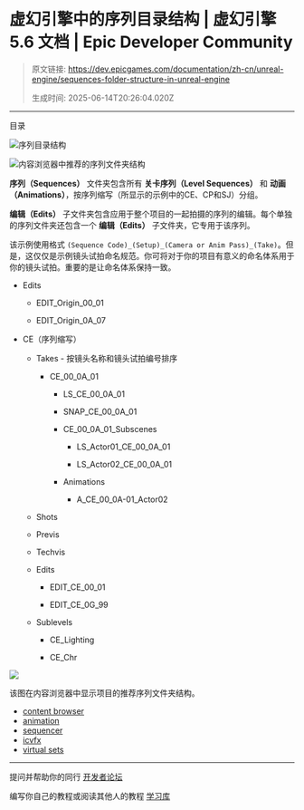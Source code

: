 # 虚幻引擎中的序列目录结构 | 虚幻引擎 5.6 文档 | Epic Developer Community

> 原文链接: https://dev.epicgames.com/documentation/zh-cn/unreal-engine/sequences-folder-structure-in-unreal-engine
> 
> 生成时间: 2025-06-14T20:26:04.020Z

---

目录

![序列目录结构](https://dev.epicgames.com/community/api/documentation/image/6825c497-1a32-419e-9a73-f7f963b01b4f?resizing_type=fill&width=1920&height=335)

![内容浏览器中推荐的序列文件夹结构](https://d1iv7db44yhgxn.cloudfront.net/documentation/images/10c447a3-c0c8-4843-aff0-aa99e5749f54/cb_sequences.png)

**序列（Sequences）** 文件夹包含所有 **关卡序列（Level Sequences）** 和 **动画（Animations）**，按序列缩写（所显示的示例中的CE、CP和SJ）分组。

**编辑（Edits）** 子文件夹包含应用于整个项目的一起拍摄的序列的编辑。每个单独的序列文件夹还包含一个 **编辑（Edits）** 子文件夹，它专用于该序列。

该示例使用格式 `(Sequence Code)_(Setup)_(Camera or Anim Pass)_(Take)`。但是，这仅仅是示例镜头试拍命名规范。你可将对于你的项目有意义的命名体系用于你的镜头试拍。重要的是让命名体系保持一致。

-   Edits
    
    -   EDIT\_Origin\_00\_01
        
    -   EDIT\_Origin\_0A\_07
        
-   CE（序列缩写）
    
    -   Takes - 按镜头名称和镜头试拍编号排序
        
        -   CE\_00\_0A\_01
            
            -   LS\_CE\_00\_0A\_01
                
            -   SNAP\_CE\_00\_0A\_01
                
            -   CE\_00\_0A\_01\_Subscenes
                
                -   LS\_Actor01\_CE\_00\_0A\_01
                    
                -   LS\_Actor02\_CE\_00\_0A\_01
                    
            -   Animations
                
                -   A\_CE\_00\_0A-01\_Actor02
    -   Shots
        
    -   Previs
        
    -   Techvis
        
    -   Edits
        
        -   EDIT\_CE\_00\_01
            
        -   EDIT\_CE\_0G\_99
            
    -   Sublevels
        
        -   CE\_Lighting
            
        -   CE\_Chr
            

[![](https://d1iv7db44yhgxn.cloudfront.net/documentation/images/644ac826-ee89-4b9f-8283-7c164f1dede0/sequences-chart.png)](https://d1iv7db44yhgxn.cloudfront.net/documentation/images/644ac826-ee89-4b9f-8283-7c164f1dede0/sequences-chart.png)

该图在内容浏览器中显示项目的推荐序列文件夹结构。

-   [content browser](https://dev.epicgames.com/community/search?query=content%20browser)
-   [animation](https://dev.epicgames.com/community/search?query=animation)
-   [sequencer](https://dev.epicgames.com/community/search?query=sequencer)
-   [icvfx](https://dev.epicgames.com/community/search?query=icvfx)
-   [virtual sets](https://dev.epicgames.com/community/search?query=virtual%20sets)

* * *

提问并帮助你的同行 [开发者论坛](https://forums.unrealengine.com/categories?tag=unreal-engine)

编写你自己的教程或阅读其他人的教程 [学习库](https://dev.epicgames.com/community/unreal-engine/learning)
